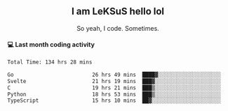 <h2 align="center">I am LeKSuS hello lol</h2>
<p align="center">So yeah, I code. Sometimes.</p>

#### :computer: Last month coding activity
<!--START_SECTION:waka-->

```txt
Total Time: 134 hrs 28 mins

Go                         26 hrs 49 mins  ████▓░░░░░░░░░░░░░░░░░░░░   19.26 %
Svelte                     21 hrs 19 mins  ███▓░░░░░░░░░░░░░░░░░░░░░   15.30 %
C                          19 hrs 21 mins  ███▒░░░░░░░░░░░░░░░░░░░░░   13.89 %
Python                     18 hrs 53 mins  ███▒░░░░░░░░░░░░░░░░░░░░░   13.56 %
TypeScript                 15 hrs 10 mins  ██▓░░░░░░░░░░░░░░░░░░░░░░   10.90 %
```

<!--END_SECTION:waka-->
